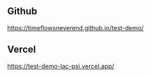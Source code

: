 ## Github
https://timeflowsneverend.github.io/test-demo/

## Vercel
https://test-demo-lac-psi.vercel.app/
